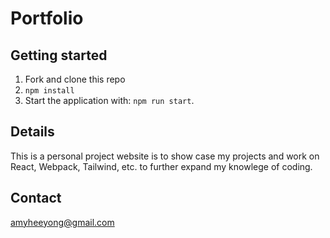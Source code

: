 # Portfolio

## Getting started

1. Fork and clone this repo
2. `npm install`
3. Start the application with: `npm run start`.

## Details

This is a personal project website is to show case my projects and work on React, Webpack, Tailwind, etc. to further expand my knowlege of coding.

## Contact

amyheeyong@gmail.com
